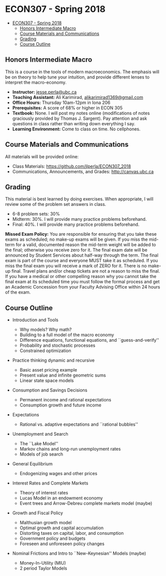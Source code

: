 # ECON307 - Spring 2018
- [ECON307 - Spring 2018](#econ307---spring-2018)
    - [Honors Intermediate Macro](#honors-intermediate-macro)
    - [Course Materials and Communications](#course-materials-and-communications)
    - [Grading](#grading)
    - [Course Outline](#course-outline)

## Honors Intermediate Macro
 This is a course in the tools of modern macroeconomics.  The emphasis will be on theory to help tune your intuition, and provide different lenses to interpret the macro-economy.

- **Instructor:** jesse.perla@ubc.ca
- **Teaching Assistant:** Ali Karimirad, alikarimirad1369@gmail.com
- **Office Hours:** Thursday 10am-12pm in Iona 206
- **Prerequisites:**  A score of 68\% or higher in ECON 305
- **Textbook:** None.  I will post my notes online (modifications of notes graciously provided by Thomas J. Sargent).  Pay attention and ask questions in class rather than writing down everything I say.
- **Learning Environment:** Come to class on time.   No cellphones.

## Course Materials and Communications
All materials will be provided online:
- Class Materials: https://github.com/jlperla/ECON307_2018
- Communications, Announcements, and Grades: http://canvas.ubc.ca

## Grading
This material is best learned by doing exercises.  When appropriate, I will review some of the problem set answers in class.
- 6-8 problem sets: 30%
- Midterm: 30%.  I will provide many practice problems beforehand.
- Final: 40%.  I will provide many practice problems beforehand.

**Missed Exam Policy:** You are responsible for ensuring that you take these exams as scheduled; no make-up exams will be given. If you miss the mid-term for a valid, documented reason the mid-term weight will be added to the final; otherwise you receive zero for it.  The final exam date will be announced by Student Services about half-way through the term. The final exam is part of the course and everyone MUST take it as scheduled. If you miss the final exam you will receive a mark of ZERO for it. There is no make-up final. Travel plans and/or cheap tickets are not a reason to miss the final. If you have a medical 	or other compelling reason why you cannot take the final exam at its scheduled time you must follow the formal process and get an Academic Concession from your Faculty Advising Office within 24 hours of the exam.

## Course Outline

- Introduction and Tools

    - Why models? Why math?
    - Building to a full model of the macro economy
    - Difference equations, functional equations, and ``guess-and-verify''
    - Probability and stochastic processes
    - Constrained optimization

- Practice thinking dynamic and recursive

    - Basic asset pricing example
    - Present value and infinite geometric sums
    - Linear state space models

- Consumption and Savings Decisions

    - Permanent income and rational expectations
    - Consumption growth and future income

- Expectations

    - Rational vs. adaptive expectations and ``rational bubbles''

- Unemployment and Search

    - The ``Lake Model''
    - Markov chains and long-run unemployment rates
    - Models of job search

- General Equilibrium

    - Endogenizing wages and other prices

- Interest Rates and Complete Markets

    - Theory of interest rates
    - Lucas Model in an endowment economy
    - Event trees and Arrow-Debreu complete markets model (maybe)

- Growth and Fiscal Policy

    - Malthusian growth model
    - Optimal growth and capital accumulation
    - Distorting taxes on capital, labor, and consumption
    - Government policy and budgets
    - Foreseen and unforeseen policy changes

- Nominal Frictions and Intro to ``New-Keynesian'' Models (maybe)

    - Money-In-Utility (MIU)
    - 2 period Taylor Models
